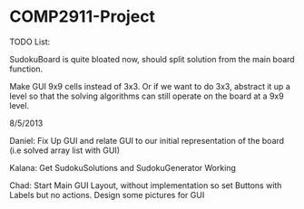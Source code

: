 COMP2911-Project
================

TODO List:

SudokuBoard is quite bloated now, should split solution from the main board function.

Make GUI 9x9 cells instead of 3x3. Or if we want to do 3x3, abstract it up a level so that the solving algorithms can still operate on the board at a 9x9 level.

8/5/2013 

Daniel: Fix Up GUI and relate GUI to our initial representation of the board (i.e solved array list with GUI)

Kalana: Get SudokuSolutions and SudokuGenerator Working

Chad: Start Main GUI Layout, without implementation so set Buttons with Labels but no actions. Design some pictures for GUI
